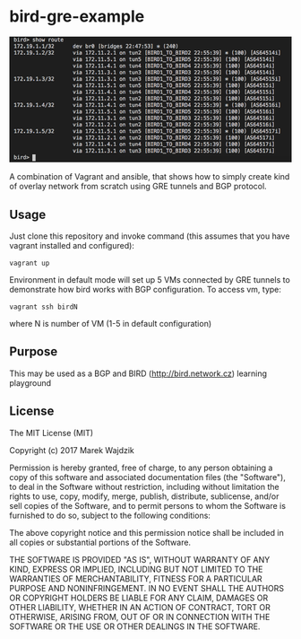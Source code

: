 bird-gre-example
================
![alt text](https://github.com/consi/bird-gre-example/blob/master/bgp.png)

A combination of Vagrant and ansible, that shows how to simply create kind of overlay network 
from scratch using GRE tunnels and BGP protocol.

Usage
-----
Just clone this repository and invoke command (this assumes that you have vagrant installed and configured):
```
vagrant up
```

Environment in default mode will set up 5 VMs connected by GRE tunnels to demonstrate how 
bird works with BGP configuration. To access vm, type:
```
vagrant ssh birdN
```
where N is number of VM (1-5 in default configuration)

Purpose
-------
This may be used as a BGP and BIRD (http://bird.network.cz) learning playground

License
-------
The MIT License (MIT)

Copyright (c) 2017 Marek Wajdzik

Permission is hereby granted, free of charge, to any person obtaining a copy
of this software and associated documentation files (the "Software"), to deal
in the Software without restriction, including without limitation the rights
to use, copy, modify, merge, publish, distribute, sublicense, and/or sell
copies of the Software, and to permit persons to whom the Software is
furnished to do so, subject to the following conditions:

The above copyright notice and this permission notice shall be included in
all copies or substantial portions of the Software.

THE SOFTWARE IS PROVIDED "AS IS", WITHOUT WARRANTY OF ANY KIND, EXPRESS OR
IMPLIED, INCLUDING BUT NOT LIMITED TO THE WARRANTIES OF MERCHANTABILITY,
FITNESS FOR A PARTICULAR PURPOSE AND NONINFRINGEMENT. IN NO EVENT SHALL THE
AUTHORS OR COPYRIGHT HOLDERS BE LIABLE FOR ANY CLAIM, DAMAGES OR OTHER
LIABILITY, WHETHER IN AN ACTION OF CONTRACT, TORT OR OTHERWISE, ARISING FROM,
OUT OF OR IN CONNECTION WITH THE SOFTWARE OR THE USE OR OTHER DEALINGS IN
THE SOFTWARE.

